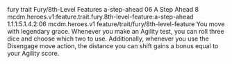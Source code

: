 <ability>
  <metadata>
    <class>fury</class>
    <feature_type>trait</feature_type>
    <file_dpath>Fury/8th-Level Features</file_dpath>
    <item_id>a-step-ahead</item_id>
    <item_index>06</item_index>
    <item_name>A Step Ahead</item_name>
    <level>8</level>
    <scc>mcdm.heroes.v1:feature.trait.fury.8th-level-feature:a-step-ahead</scc>
    <scdc>1.1.1:5.1.4.2:06</scdc>
    <source>mcdm.heroes.v1</source>
    <type>feature/trait/fury/8th-level-feature</type>
  </metadata>
  <effects>
    <effect type="mundane">You move with legendary grace. Whenever you make an Agility test, you can roll three dice and choose which two to use. Additionally, whenever you use the Disengage move action, the distance you can shift gains a bonus equal to your Agility score.</effect>
  </effects>
</ability>
